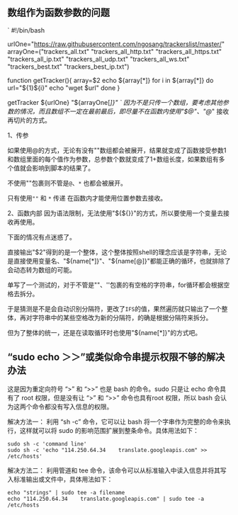 ## 数组作为函数参数的问题
`
#!/bin/bash 

urlOne="https://raw.githubusercontent.com/ngosang/trackerslist/master/"
arrayOne=("trackers_all.txt" "trackers_all_http.txt" "trackers_all_https.txt" "trackers_all_ip.txt" "trackers_all_udp.txt" "trackers_all_ws.txt" "trackers_best.txt" "trackers_best_ip.txt")

function getTracker(){
    array=$2
    echo ${array[*]}
    for i in ${array[*]}
    do  
        url="${1}${i}"
        echo "wget $url"
    done
}

getTracker ${urlOne} "${arrayOne[*]}"
`
因为不是只传一个数组，要考虑其他参数的情况，而且数组不一定在最前最后，即尽量不在函数内使用"$@"、"@*" 接收再切片的方式。

1、传参

如果使用@的方式，无论有没有""数组都会被展开，结果就变成了函数接受参数1和数组里面的每个值作为参数，总参数个数就变成了1+数组长度，如果数组有多个值就会影响到脚本的结果了。

不使用""包裹则不管是`@`、`*` 也都会被展开。

只有使用`""` 和 `*` 传递 在函数内才能使用位置参数去接收。

2、函数内部
因为语法限制，无法使用"${${}}"的方式，所以要使用一个变量去接收再使用。

下面的情况有点迷惑了。

直接输出"$2"得到的是一个整体，这个整体按照shell的理念应该是字符串，无论是直接使用变量名、"${name[*]}"、"${name[@]}"都能正确的循环，也就排除了会动态转为数组的可能。

单写了一个测试的，对于不管是""、''包裹的有空格的字符串，for循环都会根据空格去拆分。

于是猜测是不是会自动识别分隔符，更改了`IFS`的值，果然遍历就只输出了一个整体，再对字符串中的某些空格改为新的分隔符，的确是根据分隔符来拆分。

但为了整体的统一，还是在读取循环时也使用"${name[*]}"的方式吧。



## “sudo echo ＞＞”或类似命令串提示权限不够的解决办法
这是因为重定向符号 “>” 和 “>>” 也是 bash 的命令。sudo 只是让 echo 命令具有了 root 权限，但是没有让 “>” 和 “>>” 命令也具有root 权限，所以 bash 会认为这两个命令都没有写入信息的权限。

解决方法一：
利用 “sh -c” 命令，它可以让 bash 将一个字串作为完整的命令来执行，这样就可以将 sudo 的影响范围扩展到整条命令。具体用法如下：
```
sudo sh -c 'command line'
sudo sh -c 'echo "114.250.64.34    translate.googleapis.com" >> /etc/hosts'
```

解决方法二：
利用管道和 tee 命令，该命令可以从标准输入中读入信息并将其写入标准输出或文件中，具体用法如下：
```
echo "strings" | sudo tee -a filename
echo "114.250.64.34    translate.googleapis.com" | sudo tee -a /etc/hosts 
```
